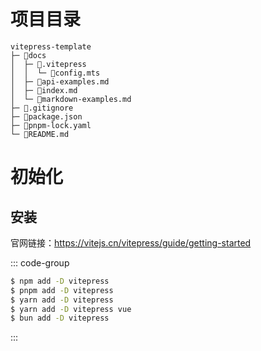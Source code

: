 # 项目目录

```
vitepress-template
├─ 📁docs
│  ├─ 📁.vitepress
│  │  └─ 📄config.mts
│  ├─ 📄api-examples.md
│  ├─ 📄index.md
│  └─ 📄markdown-examples.md
├─ 📄.gitignore
├─ 📄package.json
├─ 📄pnpm-lock.yaml
└─ 📄README.md
```

# 初始化

## 安装

官网链接：https://vitejs.cn/vitepress/guide/getting-started

::: code-group

```sh
$ npm add -D vitepress
$ pnpm add -D vitepress
$ yarn add -D vitepress
$ yarn add -D vitepress vue
$ bun add -D vitepress
```

:::
